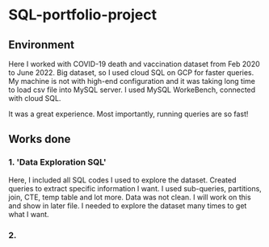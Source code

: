 # SQL-portfolio-project

## Environment
Here I worked with COVID-19 death and vaccination dataset from Feb 2020 to June 2022. Big dataset, so I used cloud SQL on GCP for faster queries.
My machine is not with high-end configuration and it was taking long time to load csv file into MySQL server. 
I used MySQL WorkeBench, connected with cloud SQL. 

It was a great experience.
Most importantly, running queries are so fast!


## Works done

### 1. 'Data Exploration SQL' 
Here, I included all SQL codes I used to explore the dataset. Created queries to extract specific information I want. I used sub-queries, partitions, join, CTE, temp table and lot more. Data was not clean. I will work on this and show in later file. I needed to explore the dataset many times to get what I want. 

### 2. 


